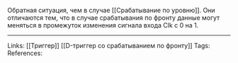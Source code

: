 Обратная ситуация, чем в случае [[Срабатывание по уровню]]. Они отличаются тем, что в случае срабатывания по фронту данные могут меняться в промежуток изменения сигнала входа Clk с 0 на 1. 
___
Links: [[Триггер]] [[D-триггер со срабатыванием по фронту]]
Tags:
References: